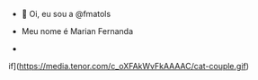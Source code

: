 - 👋 Oi, eu sou a @fmatols

- Meu nome é Marian Fernanda

- 
if](https://media.tenor.com/c_oXFAkWvFkAAAAC/cat-couple.gif)
